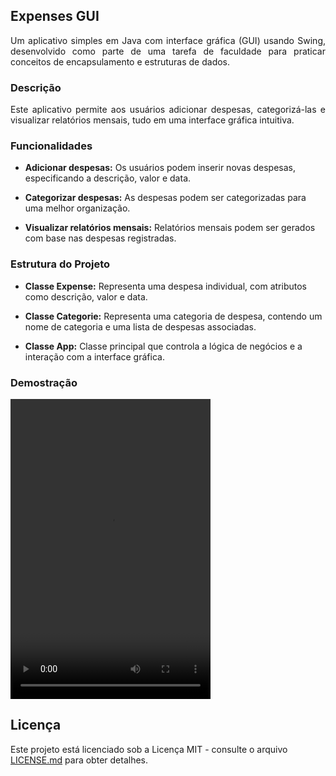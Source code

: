 ## Expenses GUI

<p align="justify">
Um aplicativo simples em Java com interface gráfica (GUI) usando Swing, desenvolvido como parte de uma tarefa de faculdade para praticar conceitos de encapsulamento e estruturas de dados.</p>

### Descrição

<p align="justify">
Este aplicativo permite aos usuários adicionar despesas, categorizá-las e visualizar relatórios mensais, tudo em uma interface gráfica intuitiva.</p>

### Funcionalidades

- **Adicionar despesas:** Os usuários podem inserir novas despesas, especificando a descrição, valor e data.
  
- **Categorizar despesas:** As despesas podem ser categorizadas para uma melhor organização.
  
- **Visualizar relatórios mensais:** Relatórios mensais podem ser gerados com base nas despesas registradas.


### Estrutura do Projeto

- **Classe Expense:** Representa uma despesa individual, com atributos como descrição, valor e data.
  
- **Classe Categorie:** Representa uma categoria de despesa, contendo um nome de categoria e uma lista de despesas associadas.
  
- **Classe App:** Classe principal que controla a lógica de negócios e a interação com a interface gráfica.

### Demostração
<video width="320" height="480" controls>
    <source src="movie/video.mp4">
</video>



## Licença

Este projeto está licenciado sob a Licença MIT - consulte o arquivo [LICENSE.md](LICENSE.md) para obter detalhes.
